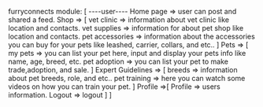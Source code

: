 furryconnects
module:
[
----user----
Home page => user can post and shared a feed.
Shop => [
        vet clinic => information about vet clinic like location and contacts.
        vet supplies => information for about pet shop like location and contacts.
        pet accessories => information about the accessories you can buy for your pets like leashed, carrier, collars, and etc..
        ]
Pets => [
        my pets => you can list your pet here, input and display your pets info like name, age, breed, etc.
        pet adoption => you can list your pet to make trade,adoption, and sale.
        ]
Expert Guidelines => [
        breeds => information about pet breeds, role, and etc..
        pet training => here you can watch some videos on how you can train your pet.
        ]
Profile =>[
        Profile => users information.
        Logout => logout
        ]
]
